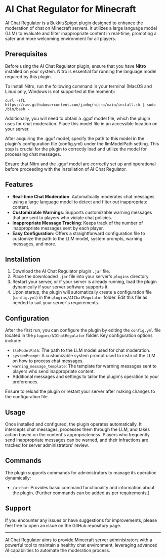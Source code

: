 # AI Chat Regulator for Minecraft

AI Chat Regulator is a Bukkit/Spigot plugin designed to enhance the moderation of chat on Minecraft servers. It utilizes a large language model (LLM) to evaluate and filter inappropriate content in real-time, promoting a safer and more welcoming environment for all players.

## Prerequisites

Before using the AI Chat Regulator plugin, ensure that you have **Nitro** installed on your system. Nitro is essential for running the language model required by this plugin.

To install Nitro, run the following command in your terminal (MacOS and Linux only, Windows is not supported at the moment):

```
curl -sfL https://raw.githubusercontent.com/janhq/nitro/main/install.sh | sudo /bin/bash -
```

Additionally, you will need to obtain a .gguf model file, which the plugin uses for chat moderation. Place this model file in an accessible location on your server.

After acquiring the .gguf model, specify the path to this model in the plugin's configuration file (config.yml) under the llmModelPath setting. This step is crucial for the plugin to correctly load and utilize the model for processing chat messages.

Ensure that Nitro and the .gguf model are correctly set up and operational before proceeding with the installation of AI Chat Regulator.


## Features

- **Real-time Chat Moderation**: Automatically moderates chat messages using a large language model to detect and filter out inappropriate content.
- **Customizable Warnings**: Supports customizable warning messages that are sent to players who violate chat policies.
- **Inappropriate Message Tracking**: Keeps track of the number of inappropriate messages sent by each player.
- **Easy Configuration**: Offers a straightforward configuration file to customize the path to the LLM model, system prompts, warning messages, and more.

## Installation

1. Download the AI Chat Regulator plugin `.jar` file.
2. Place the downloaded `.jar` file into your server's `plugins` directory.
3. Restart your server, or if your server is already running, load the plugin dynamically if your server software supports it.
4. Upon startup, the plugin will automatically create a configuration file (`config.yml`) in the `plugins/AIChatRegulator` folder. Edit this file as needed to suit your server's requirements.

## Configuration

After the first run, you can configure the plugin by editing the `config.yml` file located in the `plugins/AIChatRegulator` folder. Key configuration options include:

- `llmModelPath`: The path to the LLM model used for chat moderation.
- `systemPrompt`: A customizable system prompt used to instruct the LLM on how to process chat messages.
- `warning_message_template`: The template for warning messages sent to players who send inappropriate content.
- Additional messages and settings to tailor the plugin's operation to your preferences.

Ensure to reload the plugin or restart your server after making changes to the configuration file.

## Usage

Once installed and configured, the plugin operates automatically. It intercepts chat messages, processes them through the LLM, and takes action based on the content's appropriateness. Players who frequently send inappropriate messages can be warned, and their infractions are tracked for server administrators' review.

## Commands

The plugin supports commands for administrators to manage its operation dynamically:

- `/aichat`: Provides basic command functionality and information about the plugin. (Further commands can be added as per requirements.)

## Support

If you encounter any issues or have suggestions for improvements, please feel free to open an issue on the GitHub repository page.

---

AI Chat Regulator aims to provide Minecraft server administrators with a powerful tool to maintain a healthy chat environment, leveraging advanced AI capabilities to automate the moderation process.
